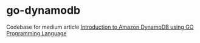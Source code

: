 # go-dynamodb

Codebase for medium article [Introduction to Amazon DynamoDB using GO Programming Language](https://articles.wesionary.team/introduction-to-amazon-dynamodb-using-go-programming-language-22f88e4e677)
